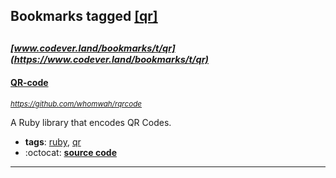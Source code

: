 ## Bookmarks tagged [[qr]](https://www.codever.land/search?q=[qr])

_<sup><sup>[www.codever.land/bookmarks/t/qr](https://www.codever.land/bookmarks/t/qr)</sup></sup>_
---
#### [QR-code](https://github.com/whomwah/rqrcode)
_<sup>https://github.com/whomwah/rqrcode</sup>_

A Ruby library that encodes QR Codes.
* **tags**: [ruby](../tagged/ruby.md), [qr](../tagged/qr.md)
* :octocat: **[source code](https://github.com/whomwah/rqrcode)**
---
